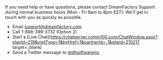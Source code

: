 If you need help or have questions, please contact DreamFactory Support during normal business hours (Mon - Fri 8am to 8pm EST). We'll get in touch with you as quickly as possible.

* Email support@dreamfactory.com
* Call 1-888-399-3732 (Option 2)
* Start a [Live Chat](https://chatserver.comm100.com/ChatWindow.aspx?planId=219&visitType=1&byHref=1&partnerId=-1&siteid=210217 target=_blank)
* Send a Twitter message to [@dfsoftwareinc](https://twitter.com/dfsoftwareinc) 